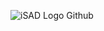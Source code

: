 ![iSAD Logo Github](https://github.com/sirx2713/Flutter-Version-of-Crazy-8-Card-Game_D2/assets/122817303/edc380b0-c026-4dd4-adc6-46d11d9532d1)
